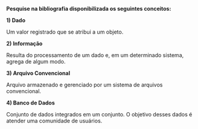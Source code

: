 **Pesquise na bibliografia disponibilizada os seguintes conceitos:**

**1) Dado**

Um valor registrado que se atribui a um objeto.

**2) Informação**

Resulta do processamento de um dado e, em um determinado sistema, agrega de algum modo.

**3) Arquivo Convencional**

Arquivo armazenado e gerenciado por um sistema de arquivos convencional.

**4) Banco de Dados**

Conjunto de dados integrados em um conjunto. O objetivo desses dados é atender uma comunidade de usuários.
